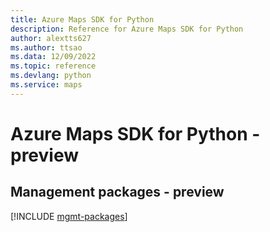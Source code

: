 ```yaml
---
title: Azure Maps SDK for Python
description: Reference for Azure Maps SDK for Python
author: alextts627
ms.author: ttsao
ms.data: 12/09/2022
ms.topic: reference
ms.devlang: python
ms.service: maps
---
```

# Azure Maps SDK for Python - preview

## Management packages - preview
[!INCLUDE [mgmt-packages](maps-mgmt-index.md)]